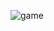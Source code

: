 ![game](https://github.com/ThiagoDev202/dungeon-escape/assets/103263810/cc7234c1-721b-473d-8b83-9b50c756b184)


